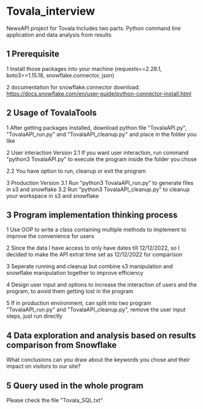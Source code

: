 # Tovala_interview
NewsAPI project for Tovala
Includes two parts: Python command line application and data analysis from results


## 1 Prerequisite
1 Install those packages into your machine (requests==2.28.1, boto3==1.15.18, snowflake.connector, json)

2 documentation for snowflake.connector download: https://docs.snowflake.com/en/user-guide/python-connector-install.html


## 2 Usage of TovalaTools 
 1 After getting packages installed, download python file "TovalaAPI.py", "TovalaAPI_run.py" and "TovalaAPI_cleanup.py" and place in the folder you like
 
 2 User interaction Version
  2.1 If you want user interaction, run command "python3 TovalaAPI.py" to execute the program inside the folder you chose 
 
  2.2 You have option to run, cleanup or exit the program
 
 3 Production Version
  3.1 Run "python3 TovalaAPI_run.py" to generate files in s3 and snowflake
  3.2 Run "python3 TovalaAPI_cleanup.py" to cleanup your workspace in s3 and snowflake


## 3 Program implementation thinking process
1 Use OOP to write a class containing multiple methods to implement to improve the convenience for users

2 Since the data I have access to only have dates till 12/12/2022, so I decided to make the API extrat time set as 12/12/2022 for comparison

3 Seperate running and cleanup but combine s3 manipulation and snowflake manipulation together to improve efficiency

4 Design user input and options to increase the interaction of users and the program, to avoid them getting lost in the program

5 If in production environment, can split into two program "TovalaAPI_run.py" and "TovalaAPI_cleanup.py", remove the user input steps, just run directly


## 4 Data exploration and analysis based on results comparison from Snowflake
What conclusions can you draw about the keywords you chose and their impact on
visitors to our site?

## 5 Query used in the whole program

Please check the file "Tovala_SQL.txt"
